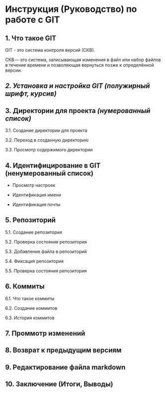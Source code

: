 # Инструкция (Руководство) по работе с GIT

## 1. Что такое GIT

GIT - это система контроля версий (СКВ).

СКВ — это система, записывающая изменения в файл или набор файлов в течение времени и позволяющая вернуться позже к
 определённой версии.

## **_2. Установка и настройка GIT (полужирный шрифт, курсив)_**

## 3. Директории для проекта *(нумерованный список)*

3.1. Создание директории для проекта

3.2. Переход в созданную директорию

3.3. Просмотр содержимого директории

## 4. Идентифицирование в GIT (ненумерованный список)

* Просмотр настроек

* Идентификация имени

* Идентификация почты

## 5. Репозиторий

5.1. Создание репозитория

5.2. Проверка состояния репозитория

5.3. Добавление файла в репозиторий

5.4. Фиксация репозитория

5.5. Проверка состояния репозитория

## 6. Коммиты

6.1. Что такое коммиты

6.2. Создание коммитов

6.3. История коммитов

## 7. Проммотр изменений

## 8. Возврат к предыдущим версиям

## 9. Редактирование файла markdown

## 10. Заключение (Итоги, Выводы)